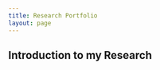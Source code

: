 ```yaml
---
title: Research Portfolio
layout: page
---
```


## Introduction to my Research
<p class="message>
  Inspirational Quote
</p>

#Papers, Conferences, and Posters Here! 
